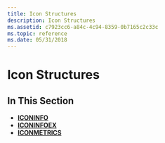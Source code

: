 ```yaml
---
title: Icon Structures
description: Icon Structures
ms.assetid: c7923cc6-a84c-4c94-8359-0b7165c2c33c
ms.topic: reference
ms.date: 05/31/2018
---
```


# Icon Structures

## In This Section

-   [**ICONINFO**](/windows/desktop/api/Winuser/ns-winuser-iconinfo)
-   [**ICONINFOEX**](/windows/desktop/api/Winuser/ns-winuser-iconinfoexa)
-   [**ICONMETRICS**](/windows/win32/api/winuser/ns-winuser-iconmetricsa)

 

 





